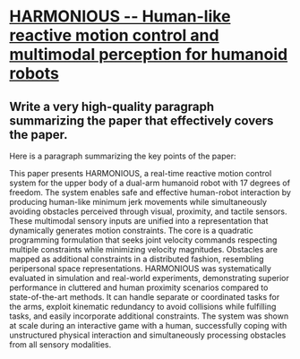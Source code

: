 # [HARMONIOUS -- Human-like reactive motion control and multimodal   perception for humanoid robots](https://arxiv.org/abs/2312.02711)

## Write a very high-quality paragraph summarizing the paper that effectively covers the paper.

 Here is a paragraph summarizing the key points of the paper:

This paper presents HARMONIOUS, a real-time reactive motion control system for the upper body of a dual-arm humanoid robot with 17 degrees of freedom. The system enables safe and effective human-robot interaction by producing human-like minimum jerk movements while simultaneously avoiding obstacles perceived through visual, proximity, and tactile sensors. These multimodal sensory inputs are unified into a representation that dynamically generates motion constraints. The core is a quadratic programming formulation that seeks joint velocity commands respecting multiple constraints while minimizing velocity magnitudes. Obstacles are mapped as additional constraints in a distributed fashion, resembling peripersonal space representations. HARMONIOUS was systematically evaluated in simulation and real-world experiments, demonstrating superior performance in cluttered and human proximity scenarios compared to state-of-the-art methods. It can handle separate or coordinated tasks for the arms, exploit kinematic redundancy to avoid collisions while fulfilling tasks, and easily incorporate additional constraints. The system was shown at scale during an interactive game with a human, successfully coping with unstructured physical interaction and simultaneously processing obstacles from all sensory modalities.
